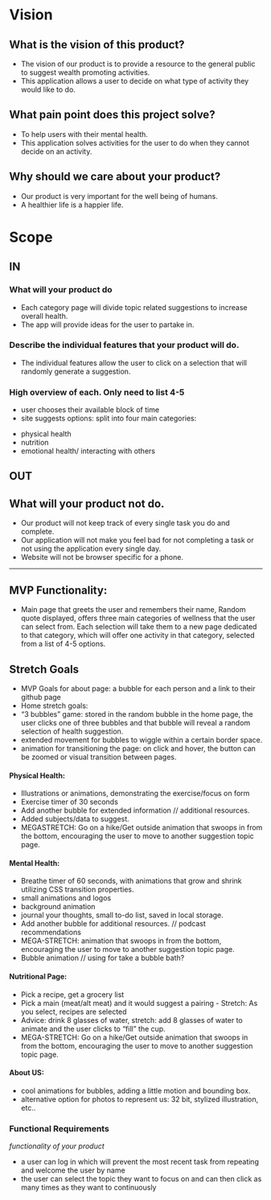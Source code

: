
# Vision

## What is the vision of this product?
* The vision of our product is to provide a resource to the general public to suggest wealth promoting activities. 
* This application allows a user to decide on what type of activity they would like to do. 

## What pain point does this project solve?
* To help users with their mental health. 
* This application solves activities for the user to do when they cannot decide on an activity. 

## Why should we care about your product?
* Our product is very important for the well being of humans. 
* A healthier life is a happier life. 



# Scope

## IN 
### What will your product do
* Each category page will divide topic related suggestions to increase overall health. 
* The app will provide ideas for the user to partake in. 
### Describe the individual features that your product will do.
* The individual features allow the user to click on a selection that will randomly generate a suggestion. 
### High overview of each. Only need to list 4-5
* user chooses their available block of time
* site suggests options: split into four main categories:
- physical health
- nutrition 
- emotional health/ interacting with others 

## OUT
## What will your product not do.
* Our product will not keep track of every single task you do and complete.
* Our application will not make you feel bad for not completing a task or not using the application every single day.
* Website will not be browser specific for a phone.

---

## MVP Functionality: 
* Main page that greets the user and remembers their name, Random quote displayed, offers three main categories of wellness that the user can select from. Each selection will take them to a new page dedicated to that category, which will offer one activity in that category, selected from a list of 4-5 options.

## Stretch Goals
* MVP Goals for about page: a bubble for each person and a link to their github page
*  Home stretch goals: 
* “3 bubbles” game: stored in the random bubble in the home page, the user clicks one of three bubbles and that bubble will reveal a random selection of health suggestion. 
* extended movement for bubbles to wiggle within a certain border space. 
* animation for transitioning the page: on click and hover, the button can be zoomed or visual transition between pages. 

#### Physical Health: 
* Illustrations or animations, demonstrating the exercise/focus on form 
* Exercise timer of 30 seconds
* Add another bubble for extended information // additional resources. 
* Added subjects/data to suggest. 
* MEGASTRETCH: Go on a hike/Get outside animation that swoops in from the bottom, encouraging the user to move to another suggestion topic page. 

#### Mental Health: 
* Breathe timer of 60 seconds, with animations that grow and shrink utilizing CSS transition properties. 
* small animations and logos 
* background animation
* journal your thoughts, small to-do list, saved in local storage. 
* Add another bubble for additional resources. // podcast recommendations
* MEGA-STRETCH: animation that swoops in from the bottom, encouraging the user to move to another suggestion topic page. 
* Bubble animation // using for take a bubble bath?

#### Nutritional Page: 
* Pick a recipe, get a grocery list
* Pick a main (meat/alt meat) and it would suggest a pairing - Stretch: As you select, recipes are selected
* Advice: drink 8 glasses of water, stretch: add 8 glasses of water to animate and the user clicks to “fill” the cup. 
* MEGA-STRETCH: Go on a hike/Get outside animation that swoops in from the bottom, encouraging the user to move to another suggestion topic page. 

#### About US:
* cool animations for bubbles, adding a little motion and bounding box.
* alternative option for photos to represent us: 32 bit, stylized illustration, etc.. 



### Functional Requirements
*functionality of your product*

* a user can log in which will prevent the most recent task from repeating and welcome the user by name
* the user can select the topic they want to focus on and can then click as many times as they want to continuously 

